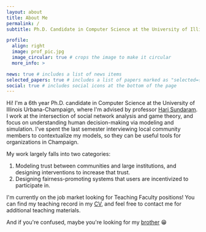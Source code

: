 ```yaml
---
layout: about
title: About Me
permalink: /
subtitle: Ph.D. Candidate in Computer Science at the University of Illinois Urbana-Champaign

profile:
  align: right
  image: prof_pic.jpg
  image_circular: true # crops the image to make it circular
  more_info: >

news: true # includes a list of news items
selected_papers: true # includes a list of papers marked as "selected={true}"
social: true # includes social icons at the bottom of the page
---
```


Hi! I'm a 6th year Ph.D. candidate in Computer Science at the University of Illinois Urbana-Champaign, where I'm advised by professor [Hari Sundaram](https://sundaram.cs.illinois.edu). I work at the intersection of social network analysis and game theory, and focus on understanding human decision-making via modeling and simulation. I've spent the last semester interviewing local community members to contextualize my models, so they can be useful tools for organizations in Champaign.

My work largely falls into two categories:

1. Modeling trust between communities and large institutions, and designing interventions to increase that trust.
2. Designing fairness-promoting systems that users are incentivized to participate in.

I'm currently on the job market looking for Teaching Faculty positions! You can find my teaching record in my [CV](../assets/pdf/Naina_CV_2024.pdf), and feel free to contact me for additional teaching materials.

And if you're confused, maybe you're looking for my [brother](https://nbalepur.github.io) :grin:
